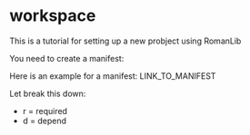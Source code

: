 # workspace

This is a tutorial for setting up a new probject using RomanLib

You need to create a manifest:

Here is an example for a manifest: LINK_TO_MANIFEST

Let break this down:
* r = required
* d = depend
